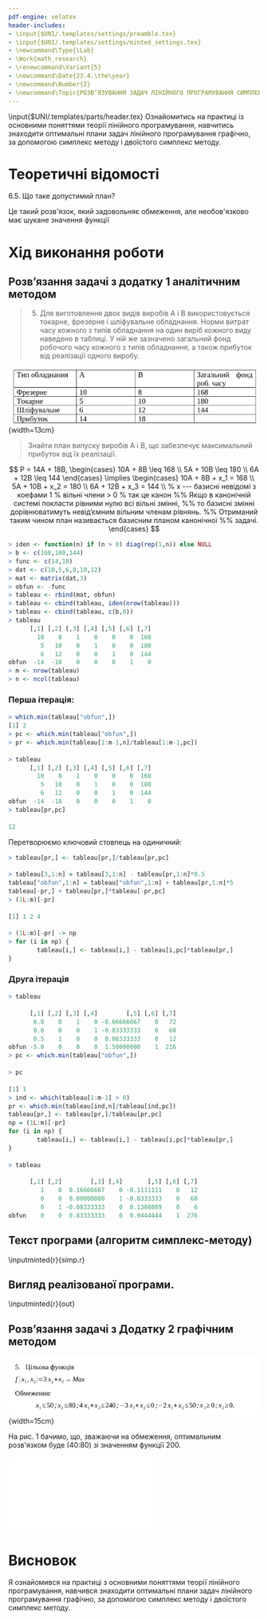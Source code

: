 ```yaml
---
pdf-engine: xelatex
header-includes:
- \input{$UNI/.templates/settings/preamble.tex}
- \input{$UNI/.templates/settings/minted_settings.tex}
- \newcommand\Type{\Lab}
- \Work{math_research}
- \renewcommand\Variant{5}
- \newcommand\Date{23.4.\the\year}
- \newcommand\Number{2}
- \newcommand\Topic{РОЗВ’ЯЗУВАННЯ ЗАДАЧ ЛІНІЙНОГО ПРОГРАМУВАННЯ СИМПЛЕКС-МЕТОДОМ}
---
```


\input{$UNI/.templates/parts/header.tex}
Ознайомитись на практиці із основними поняттями теорії лінійного
програмування, навчитись знаходити оптимальні плани задач лінійного
програмування  графічно,  за  допомогою  симплекс  методу  і  двоїстого
симплекс методу.

# Теоретичні відомості

6.5. Що таке допустимий план?

Це такий розв'язок, який задовольняє обмеження, але необов'язково має
шукане значення функції

# Хід виконання роботи

## Розв’язання задачі з додатку 1 аналітичним методом

> 5. Для виготовлення двох видів виробів A і B використовується
> токарне, фрезерне і шліфувальне обладнання. Норми витрат часу кожного
> з типів обладнання на один виріб кожного виду наведено в таблиці. У ній
> же зазначено загальний фонд робочого часу кожного з типів обладнання, а
> також прибуток від реалізації одного виробу.

![](task.png){width=13cm}

> Знайти план випуску виробів A і B, що забезпечує максимальний
> прибуток від їх реалізації.

$$
P = 14A + 18B,
\begin{cases}
10A + 8B \leq 168 \\
5A + 10B \leq 180 \\
6A + 12B \leq 144
\end{cases}
\implies
\begin{cases}
10A + 8B + x_1 = 168 \\
5A + 10B + x_2 = 180 \\
6A + 12B + x_3 = 144 \\
% x --- базисні невідомі з коефами 1
% вільні члени > 0
% так це канон
%% Якщо в канонічній системі покласти рівними нулю всі вільні змінні,
%% то базисні змінні дорівнюватимуть невід’ємним вільним членам рівнянь.
%% Отриманий таким чином план називається базисним планом канонічної
%% задачі.
\end{cases}
$$

```r
> iden <- function(n) if (n > 0) diag(rep(1,n)) else NULL
> b <- c(168,180,144)
> func <- c(14,18)
> dat <- c(10,5,6,8,10,12)
> mat <- matrix(dat,3)
> obfun <- -func
> tableau <- rbind(mat, obfun)
> tableau <- cbind(tableau, iden(nrow(tableau)))
> tableau <- cbind(tableau, c(b,0))
> tableau
      [,1] [,2] [,3] [,4] [,5] [,6] [,7]
        10    8    1    0    0    0  168
         5   10    0    1    0    0  180
         6   12    0    0    1    0  144
obfun  -14  -18    0    0    0    1    0
> m <- nrow(tableau)
> n <- ncol(tableau)
```

### Перша ітерація:
```r
> which.min(tableau["obfun",])
[1] 2
> pc <- which.min(tableau["obfun",])
> pr <- which.min(tableau[1:m-1,n]/tableau[1:m-1,pc])

> tableau
      [,1] [,2] [,3] [,4] [,5] [,6] [,7]
        10    8    1    0    0    0  168
         5   10    0    1    0    0  180
         6   12    0    0    1    0  144
obfun  -14  -18    0    0    0    1    0
> tableau[pr,pc]

12
```

Перетворюємо ключовий стовпець на одиничний:

```r
> tableau[pr,] <- tableau[pr,]/tableau[pr,pc]

> tableau[3,1:n] = tableau[3,1:n] - tableau[pr,1:n]*0.5
tableau["obfun",1:n] = tableau["obfun",1:n] + tableau[pr,1:n]*5
tableau[-pr,] + tableau[pr,]*tableau[-pr,pc]
> (1L:m)[-pr]

[1] 1 2 4

> (1L:m)[-pr] -> np
> for (i in np) {
        tableau[i,] <- tableau[i,] - tableau[i,pc]*tableau[pr,]
}
```

### Друга ітерація
```r
> tableau

      [,1] [,2] [,3] [,4]        [,5] [,6] [,7]
       6.0    0    1    0 -0.66666667    0   72
       0.0    0    0    1 -0.83333333    0   60
       0.5    1    0    0  0.08333333    0   12
obfun -5.0    0    0    0  1.50000000    1  216
> pc <- which.min(tableau["obfun",])

> pc

[1] 1
> ind <- which(tableau[1:m-1] > 0)
pr <- which.min(tableau[ind,n]/tableau[ind,pc])
tableau[pr,] <- tableau[pr,]/tableau[pr,pc]
np = (1L:m)[-pr]
for (i in np) {
        tableau[i,] <- tableau[i,] - tableau[i,pc]*tableau[pr,]
}

> tableau

      [,1] [,2]        [,3] [,4]       [,5] [,6] [,7]
         1    0  0.16666667    0 -0.1111111    0   12
         0    0  0.00000000    1 -0.8333333    0   60
         0    1 -0.08333333    0  0.1388889    0    6
obfun    0    0  0.83333333    0  0.9444444    1  276
```

## Текст програми (алгоритм симплекс-методу)

\inputminted{r}{simp.r}

## Вигляд реалізованої програми.

\inputminted{r}{out}

## Розв’язання задачі з Додатку 2 графічним методом

![](taskfunc.png){width=15cm}

На рис. 1 бачимо, що, зважаючи на обмеження, оптимальним розв'язком буде (40:80) зі значенням функції 200.

![Графічне розв'язання задачі з додатку 2](plot.pdf)

# Висновок

Я ознайомився на практиці з основними поняттями теорії лінійного
програмування, навчився знаходити оптимальні плани задач лінійного
програмування  графічно,  за  допомогою  симплекс  методу  і  двоїстого
симплекс методу.
